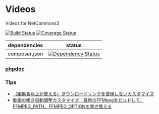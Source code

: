 # Videos
Videos for NetCommons3 

[![Build Status](https://api.travis-ci.org/NetCommons3/Videos.svg?branch=master)](https://travis-ci.org/NetCommons3/Videos)
[![Coverage Status](https://coveralls.io/repos/NetCommons3/Videos/badge.svg?branch=master)](https://coveralls.io/r/NetCommons3/Videos?branch=master)

| dependencies | status |
| ------------ | ------ |
| composer.json | [![Dependency Status](https://www.versioneye.com/user/projects/54f93a5cfcd47aaf49000082/badge.svg?style=flat)](https://www.versioneye.com/user/projects/54f93a5cfcd47aaf49000082) |

### [phpdoc](https://netcommons3.github.io/NetCommons3Docs/phpdoc/Videos/)

### Tips

* [（編集長以上が使える）ダウンロードリンクを使用しないカスタマイズ](https://github.com/NetCommons3/Videos/blob/e504a75e4d92caaadff15bcffe8581d8459bc573/Controller/VideosController.php#L40)
* [動画の傾き自動調整カスタマイズ：最新のFFMpegをビルドして、FFMPEG_PATH、FFMPEG_OPTIONを書き換える](https://github.com/NetCommons3/Videos/blob/e504a75e4d92caaadff15bcffe8581d8459bc573/Model/Video.php#L82)
